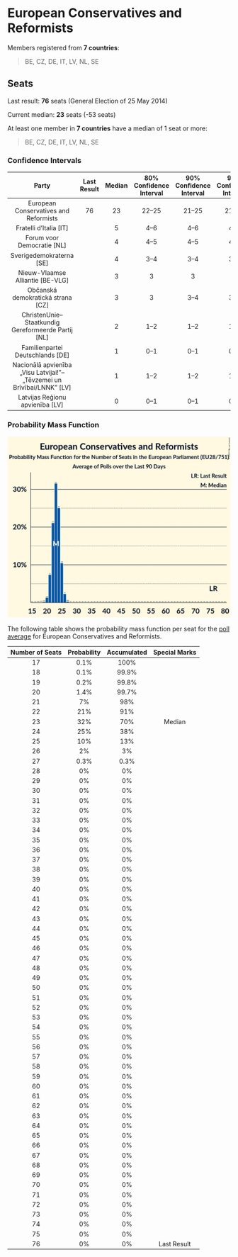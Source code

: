 # European Conservatives and Reformists

Members registered from **7 countries**:

> BE, CZ, DE, IT, LV, NL, SE

## Seats

Last result: **76** seats (General Election of 25 May 2014)

Current median: **23** seats (-53 seats)

At least one member in **7 countries** have a median of 1 seat or more:

> BE, CZ, DE, IT, LV, NL, SE

### Confidence Intervals

| Party | Last Result | Median | 80% Confidence Interval | 90% Confidence Interval | 95% Confidence Interval | 99% Confidence Interval |
|:-----:|:-----------:|:------:|:-----------------------:|:-----------------------:|:-----------------------:|:-----------------------:|
| European Conservatives and Reformists | 76 | 23 | 22–25 | 21–25 | 21–26 | 20–26 |
| Fratelli d’Italia [IT] | | 5 | 4–6 | 4–6 | 4–7 | 3–7 |
| Forum voor Democratie [NL] | | 4 | 4–5 | 4–5 | 4–5 | 4–5 |
| Sverigedemokraterna [SE] | | 4 | 3–4 | 3–4 | 3–4 | 3–4 |
| Nieuw-Vlaamse Alliantie [BE-VLG] | | 3 | 3 | 3 | 3 | 3 |
| Občanská demokratická strana [CZ] | | 3 | 3 | 3–4 | 3–4 | 2–4 |
| ChristenUnie–Staatkundig Gereformeerde Partij [NL] | | 2 | 1–2 | 1–2 | 1–2 | 1–2 |
| Familienpartei Deutschlands [DE] | | 1 | 0–1 | 0–1 | 0–1 | 0–1 |
| Nacionālā apvienība „Visu Latvijai!”–„Tēvzemei un Brīvībai/LNNK” [LV] | | 1 | 1–2 | 1–2 | 1–2 | 1–2 |
| Latvijas Reģionu apvienība [LV] | | 0 | 0–1 | 0–1 | 0–1 | 0–1 |

### Probability Mass Function

![Graph with seats probability mass function not yet produced](average-2019-06-30-seats-pmf-europeanconservativesandreformists.png "Seats Probability Mass Function")

The following table shows the probability mass function per seat for the [poll average](average-2019-06-30.html) for European Conservatives and Reformists.

| Number of Seats | Probability | Accumulated | Special Marks |
|:---------------:|:-----------:|:-----------:|:-------------:|
| 17 | 0.1% | 100% |  |
| 18 | 0.1% | 99.9% |  |
| 19 | 0.2% | 99.8% |  |
| 20 | 1.4% | 99.7% |  |
| 21 | 7% | 98% |  |
| 22 | 21% | 91% |  |
| 23 | 32% | 70% | Median |
| 24 | 25% | 38% |  |
| 25 | 10% | 13% |  |
| 26 | 2% | 3% |  |
| 27 | 0.3% | 0.3% |  |
| 28 | 0% | 0% |  |
| 29 | 0% | 0% |  |
| 30 | 0% | 0% |  |
| 31 | 0% | 0% |  |
| 32 | 0% | 0% |  |
| 33 | 0% | 0% |  |
| 34 | 0% | 0% |  |
| 35 | 0% | 0% |  |
| 36 | 0% | 0% |  |
| 37 | 0% | 0% |  |
| 38 | 0% | 0% |  |
| 39 | 0% | 0% |  |
| 40 | 0% | 0% |  |
| 41 | 0% | 0% |  |
| 42 | 0% | 0% |  |
| 43 | 0% | 0% |  |
| 44 | 0% | 0% |  |
| 45 | 0% | 0% |  |
| 46 | 0% | 0% |  |
| 47 | 0% | 0% |  |
| 48 | 0% | 0% |  |
| 49 | 0% | 0% |  |
| 50 | 0% | 0% |  |
| 51 | 0% | 0% |  |
| 52 | 0% | 0% |  |
| 53 | 0% | 0% |  |
| 54 | 0% | 0% |  |
| 55 | 0% | 0% |  |
| 56 | 0% | 0% |  |
| 57 | 0% | 0% |  |
| 58 | 0% | 0% |  |
| 59 | 0% | 0% |  |
| 60 | 0% | 0% |  |
| 61 | 0% | 0% |  |
| 62 | 0% | 0% |  |
| 63 | 0% | 0% |  |
| 64 | 0% | 0% |  |
| 65 | 0% | 0% |  |
| 66 | 0% | 0% |  |
| 67 | 0% | 0% |  |
| 68 | 0% | 0% |  |
| 69 | 0% | 0% |  |
| 70 | 0% | 0% |  |
| 71 | 0% | 0% |  |
| 72 | 0% | 0% |  |
| 73 | 0% | 0% |  |
| 74 | 0% | 0% |  |
| 75 | 0% | 0% |  |
| 76 | 0% | 0% | Last Result |


